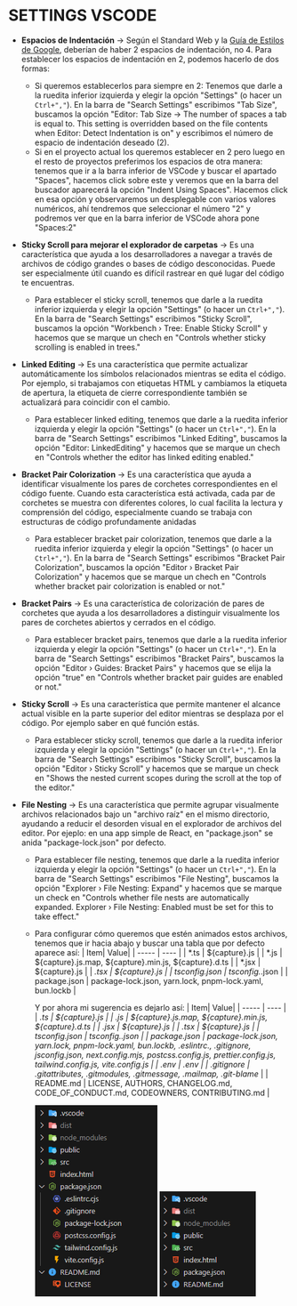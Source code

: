 # SETTINGS VSCODE
- **Espacios de Indentación** -> Según el Standard Web y la [Guía de Estilos de Google](https://google.github.io/styleguide/htmlcssguide.html#Indentation), deberían de haber 2 espacios de indentación, no 4. Para establecer los espacios de indentación en 2, podemos hacerlo de dos formas:
  - Si queremos establecerlos para siempre en 2: Tenemos que darle a la ruedita inferior izquierda y elegir la opción "Settings" (o hacer un `Ctrl+","`). En la barra de "Search Settings" escribimos "Tab Size", buscamos la opción "Editor: Tab Size -> The number of spaces a tab is equal to. This setting is overridden based on the file contents when Editor: Detect Indentation is on" y escribimos el número de espacio de indentación deseado (2).
  - Si en el proyecto actual los queremos establecer en 2 pero luego en el resto de proyectos preferimos los espacios de otra manera: tenemos que ir a la barra inferior de VSCode y buscar el apartado "Spaces", hacemos click sobre este y veremos que en la barra del buscador aparecerá la opción "Indent Using Spaces". Hacemos click en esa opción y observaremos un desplegable con varios valores numéricos, ahí tendremos que seleccionar el número "2" y podremos ver que en la barra inferior de VSCode ahora pone "Spaces:2"

- **Sticky Scroll para mejorar el explorador de carpetas** -> Es una característica que ayuda a los desarrolladores a navegar a través de archivos de código grandes o bases de código desconocidas. Puede ser especialmente útil cuando es difícil rastrear en qué lugar del código te encuentras.
  - Para establecer el sticky scroll, tenemos que darle a la ruedita inferior izquierda y elegir la opción "Settings" (o hacer un `Ctrl+","`). En la barra de "Search Settings" escribimos "Sticky Scroll", buscamos la opción "Workbench › Tree: Enable Sticky Scroll" y hacemos que se marque un chech en "Controls whether sticky scrolling is enabled in trees."

- **Linked Editing** -> Es una característica que permite actualizar automáticamente los símbolos relacionados mientras se edita el código. Por ejemplo, si trabajamos con etiquetas HTML y cambiamos la etiqueta de apertura, la etiqueta de cierre correspondiente también se actualizará para coincidir con el cambio.
  - Para establecer linked editing, tenemos que darle a la ruedita inferior izquierda y elegir la opción "Settings" (o hacer un `Ctrl+","`). En la barra de "Search Settings" escribimos "Linked Editing", buscamos la opción "Editor: LinkedEditing" y hacemos que se marque un chech en "Controls whether the editor has linked editing enabled."

- **Bracket Pair Colorization** -> Es una característica que ayuda a identificar visualmente los pares de corchetes correspondientes en el código fuente. Cuando esta característica está activada, cada par de corchetes se muestra con diferentes colores, lo cual facilita la lectura y comprensión del código, especialmente cuando se trabaja con estructuras de código profundamente anidadas
  - Para establecer bracket pair colorization, tenemos que darle a la ruedita inferior izquierda y elegir la opción "Settings" (o hacer un `Ctrl+","`). En la barra de "Search Settings" escribimos "Bracket Pair Colorization", buscamos la opción "Editor › Bracket Pair Colorization" y hacemos que se marque un chech en "Controls whether bracket pair colorization is enabled or not."

- **Bracket Pairs** -> Es una característica de colorización de pares de corchetes que ayuda a los desarrolladores a distinguir visualmente los pares de corchetes abiertos y cerrados en el código.
  - Para establecer bracket pairs, tenemos que darle a la ruedita inferior izquierda y elegir la opción "Settings" (o hacer un `Ctrl+","`). En la barra de "Search Settings" escribimos "Bracket Pairs", buscamos la opción "Editor › Guides: Bracket Pairs" y hacemos que se elija la opción "true" en "Controls whether bracket pair guides are enabled or not."

- **Sticky Scroll** -> Es una característica que permite mantener el alcance actual visible en la parte superior del editor mientras se desplaza por el código. Por ejemplo saber en qué función estás.
  - Para establecer sticky scroll, tenemos que darle a la ruedita inferior izquierda y elegir la opción "Settings" (o hacer un `Ctrl+","`). En la barra de "Search Settings" escribimos "Sticky Scroll", buscamos la opción "Editor › Sticky Scroll" y hacemos que se marque un check en "Shows the nested current scopes during the scroll at the top of the editor."

- **File Nesting** -> Es una característica que permite agrupar visualmente archivos relacionados bajo un "archivo raíz" en el mismo directorio, ayudando a reducir el desorden visual en el explorador de archivos del editor. Por ejeplo: en una app simple de React, en "package.json" se anida "package-lock.json" por defecto.
  - Para establecer file nesting, tenemos que darle a la ruedita inferior izquierda y elegir la opción "Settings" (o hacer un `Ctrl+","`). En la barra de "Search Settings" escribimos "File Nesting", buscamos la opción "Explorer › File Nesting: Expand" y hacemos que se marque un check en "Controls whether file nests are automatically expanded. Explorer › File Nesting: Enabled must be set for this to take effect."
  - Para configurar cómo queremos que estén animados estos archivos, tenemos que ir hacia abajo y buscar una tabla que por defecto aparece así:
    | Item| Value|
    | ----- | ---- |
    | *.ts | ${capture}.js |
    | *.js | ${capture}.js.map, ${capture}.min.js, ${capture}.d.ts |
    | *.jsx | ${capture}.js |
    | *.tsx | ${capture}.js |
    | tsconfig.json | tsconfig.*.json |
    | package.json | package-lock.json, yarn.lock, pnpm-lock.yaml, bun.lockb |

    Y por ahora mi sugerencia es dejarlo así:
    | Item| Value|
    | ----- | ---- |
    | *.ts | ${capture}.js |
    | *.js | ${capture}.js.map, ${capture}.min.js, ${capture}.d.ts |
    | *.jsx | ${capture}.js |
    | *.tsx | ${capture}.js |
    | tsconfig.json | tsconfig.*.json |
    | package.json | package-lock.json, yarn.lock, pnpm-lock.yaml, bun.lockb, .eslintrc.*, .gitignore, jsconfig.json, next.config.mjs, postcss.config.js, prettier.config.js, tailwind.config.js, vite.config.js |
    | .env | .env* |
    | .gitignore | .gitattributes, .gitmodules, .gitmessage, .mailmap, .git-blame* |
    | README.md | LICENSE, AUTHORS, CHANGELOG.md, CODE_OF_CONDUCT.md, CODEOWNERS, CONTRIBUTING.md |

    ![Ejemplo de cómo quedan anidados los archivos](https://github.com/CrisCorreaS/trucos-vscode/blob/main/Settings/img/img-file-nesting1.png)
    ![Ejemplo de cómo quedan anidados los archivos](https://github.com/CrisCorreaS/trucos-vscode/blob/main/Settings/img/img-file-nesting2.png)
